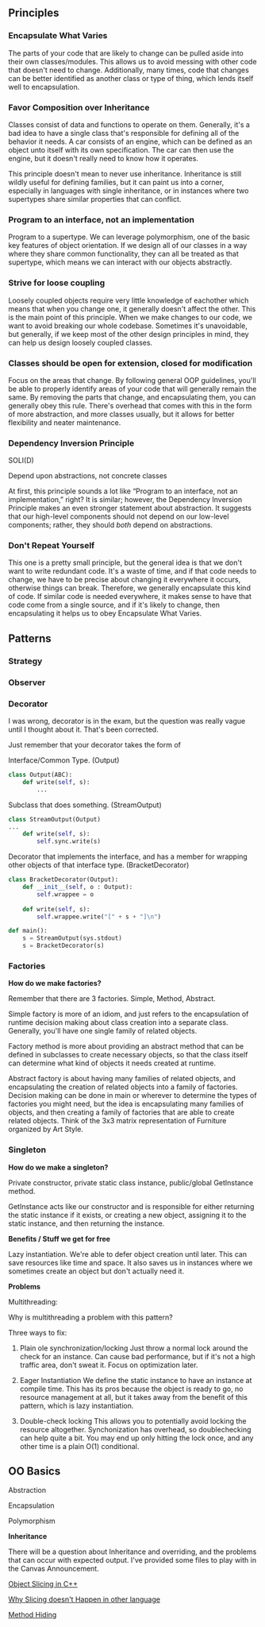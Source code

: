 ## Principles

### Encapsulate What Varies

The parts of your code that are likely to change can be pulled aside into their own classes/modules. This allows us to avoid messing with other code that doesn't need to change. Additionally, many times, code that changes can be better identified as another class or type of thing, which lends itself well to encapsulation.

### Favor Composition over Inheritance

Classes consist of data and functions to operate on them. Generally, it's a bad idea to have a single class that's responsible for defining all of the behavior it needs. A car consists of an engine, which can be defined as an object unto itself with its own specification. The car can then use the engine, but it doesn't really need to know how it operates. 

This principle doesn't mean to never use inheritance. Inheritance is still wildly useful for defining families, but it can paint us into a corner, especially in languages with single inheritance, or in instances where two supertypes share similar properties that can conflict.

### Program to an interface, not an implementation

Program to a supertype. We can leverage polymorphism, one of the basic key features of object orientation. If we design all of our classes in a way where they share common functionality, they can all be treated as that supertype, which means we can interact with our objects abstractly. 

### Strive for loose coupling 

Loosely coupled objects require very little knowledge of eachother which means that when you change one, it generally doesn't affect the other. This is the main point of this principle. When we make changes to our code, we want to avoid breaking our whole codebase. Sometimes it's unavoidable, but generally, if we keep most of the other design principles in mind, they can help us design loosely coupled classes. 

### Classes should be open for extension, closed for modification

Focus on the areas that change. By following general OOP guidelines, you'll be able to properly identify areas of your code that will generally remain the same. By removing the parts that change, and encapsulating them, you can generally obey this rule. There's overhead that comes with this in the form of more abstraction, and more classes usually, but it allows for better flexibility and neater maintenance. 

### Dependency Inversion Principle 

SOLI(D)

Depend upon abstractions, not concrete classes

At first, this principle sounds a lot like “Program to an interface, not an implementation,” right? It is similar; however, the Dependency Inversion Principle makes an even stronger statement about abstraction. It suggests that our high-level components should not depend on our low-level components; rather, they should _both_ depend on abstractions.

### Don't Repeat Yourself

This one is a pretty small principle, but the general idea is that we don't want to write redundant code. It's a waste of time, and if that code needs to change, we have to be precise about changing it everywhere it occurs, otherwise things can break. Therefore, we generally encapsulate this kind of code. If similar code is needed everywhere, it makes sense to have that code come from a single source, and if it's likely to change, then encapsulating it helps us to obey Encapsulate What Varies.

## Patterns

### Strategy

### Observer

### Decorator

I was wrong, decorator is in the exam, but the question was really vague until I thought about it. That's been corrected.

Just remember that your decorator takes the form of

Interface/Common Type. (Output)
```python
class Output(ABC):
	def write(self, s):
		...
```

Subclass that does something. (StreamOutput)
```python
class StreamOutput(Output)
...
	def write(self, s):
		self.sync.write(s)
```

Decorator that implements the interface, and has a member for wrapping other objects of that interface type. (BracketDecorator)

```python
class BracketDecorator(Output):
	def __init__(self, o : Output):
		self.wrappee = o
		
	def write(self, s):
		self.wrappee.write("[" + s + "]\n")
```


```python
def main():
	s = StreamOutput(sys.stdout)
	s = BracketDecorator(s)
```
### Factories

**How do we make factories?**

Remember that there are 3 factories. Simple, Method, Abstract. 

Simple factory is more of an idiom, and just refers to the encapsulation of runtime decision making about class creation into a separate class. Generally, you'll have one single family of related objects.

Factory method is more about providing an abstract method that can be defined in subclasses to create necessary objects, so that the class itself can determine what kind of objects it needs created at runtime.

Abstract factory is about having many families of related objects, and encapsulating the creation of related objects into a family of factories. Decision making can be done in main or wherever to determine the types of factories you might need, but the idea is encapsulating many families of objects, and then creating a family of factories that are able to create related objects. Think of the 3x3 matrix representation of Furniture organized by Art Style.

### Singleton

**How do we make a singleton?**

Private constructor, private static class instance, public/global GetInstance method.

GetInstance acts like our constructor and is responsible for either returning the static instance if it exists, or creating a new object, assigning it to the static instance, and then returning the instance.

**Benefits / Stuff we get for free**

Lazy instantiation. We're able to defer object creation until later. This can save resources like time and space. It also saves us in instances where we sometimes create an object but don't actually need it. 

**Problems**

Multithreading:

Why is multithreading a problem with this pattern?

Three ways to fix:

1) Plain ole synchronization/locking
	Just throw a normal lock around the check for an instance. Can cause bad performance, but if it's not a high traffic area, don't sweat it. Focus on optimization later.

2) Eager Instantiation
	We define the static instance to have an instance at compile time. This has its pros because the object is ready to go, no resource management at all, but it takes away from the benefit of this pattern, which is lazy instantiation.

3) Double-check locking
	This allows you to potentially avoid locking the resource altogether. Synchonization has overhead, so doublechecking can help quite a bit. You may end up only hitting the lock once, and any other time is a plain O(1) conditional.

## OO Basics

Abstraction

Encapsulation

Polymorphism

**Inheritance**

There will be a question about Inheritance and overriding, and the problems that can occur with expected output. I've provided some files to play with in the Canvas Announcement.

[Object Slicing in C++](https://www.geeksforgeeks.org/object-slicing-in-c/)

[Why Slicing doesn't Happen in other language](https://www.geeksforgeeks.org/what-is-object-slicing-and-why-it-does-not-happen-in-c-sharp/)

[Method Hiding](https://www.geeksforgeeks.org/method-hiding-in-c-sharp/)

